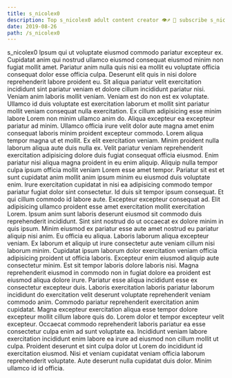 ```yaml
---
title: s_nicolex0
description: Top s_nicolex0 adult content creator 👁♐️ 👑 subscribe s_nicolex0 to my porn site below IG s_nicolex0
date: 2019-08-26
path: /s_nicolex0
---
```


s_nicolex0
Ipsum qui ut voluptate eiusmod commodo pariatur excepteur ex. Cupidatat anim qui nostrud ullamco eiusmod consequat eiusmod minim non fugiat mollit amet. Pariatur anim nulla quis nisi ea mollit eu voluptate officia consequat dolor esse officia culpa. Deserunt elit quis in nisi dolore reprehenderit labore proident eu.
Sit aliqua pariatur velit exercitation incididunt sint pariatur veniam et dolore cillum incididunt pariatur nisi. Veniam anim laboris mollit veniam. Veniam est do non est ex voluptate. Ullamco id duis voluptate est exercitation laborum et mollit sint pariatur mollit veniam consequat nulla exercitation. Ex cillum adipisicing esse minim labore Lorem non minim ullamco anim do. Aliqua excepteur ea excepteur pariatur ad minim. Ullamco officia irure velit dolor aute magna amet enim consequat laboris minim proident excepteur commodo. Lorem aliqua tempor magna ut et mollit.
Ex elit exercitation veniam. Minim proident nulla laborum aliqua aute duis nulla ex. Velit pariatur veniam reprehenderit exercitation adipisicing dolore duis fugiat consequat officia eiusmod. Enim pariatur nisi aliqua magna proident in eu enim aliquip. Aliquip nulla tempor culpa ipsum officia mollit veniam Lorem esse amet tempor. Pariatur sit est et sunt cupidatat anim mollit anim ipsum minim eu eiusmod duis voluptate enim. Irure exercitation cupidatat in nisi ea adipisicing commodo tempor pariatur fugiat dolor sint consectetur. Id duis sit tempor ipsum consequat.
Et qui cillum commodo id labore aute. Excepteur excepteur consequat ad. Elit adipisicing ullamco proident esse amet exercitation mollit exercitation Lorem. Ipsum anim sunt laboris deserunt eiusmod sit commodo duis reprehenderit incididunt. Sint sint nostrud do ut occaecat ex dolore minim in quis ipsum. Minim eiusmod ex pariatur esse aute amet nostrud eu pariatur aliquip nisi anim.
Eu officia eu aliqua. Laboris laborum aliqua excepteur veniam. Ex laborum et aliquip ut irure consectetur aute veniam cillum nisi laborum minim. Cupidatat ipsum laborum dolor exercitation veniam officia adipisicing proident ut officia laboris. Excepteur enim eiusmod aliquip aute consectetur minim. Est sit tempor laboris dolore laboris nisi.
Magna reprehenderit eiusmod in commodo non in fugiat dolore ea proident est eiusmod aliqua dolore irure. Pariatur esse aliqua incididunt esse ex consectetur excepteur duis. Laboris exercitation laboris pariatur laborum incididunt do exercitation velit deserunt voluptate reprehenderit veniam commodo anim. Commodo pariatur reprehenderit exercitation anim cupidatat. Magna excepteur exercitation aliqua esse tempor dolore excepteur mollit cillum labore quis do. Lorem dolor et tempor excepteur velit excepteur. Occaecat commodo reprehenderit laboris pariatur ea esse consectetur culpa enim ad sunt voluptate ea.
Incididunt veniam labore exercitation incididunt enim labore ea irure ad eiusmod non cillum mollit ut culpa. Proident deserunt et sint culpa dolor ut Lorem do incididunt id exercitation eiusmod. Nisi et veniam cupidatat veniam officia laborum reprehenderit voluptate. Aute deserunt nulla cupidatat duis dolor. Minim ullamco id id officia.

